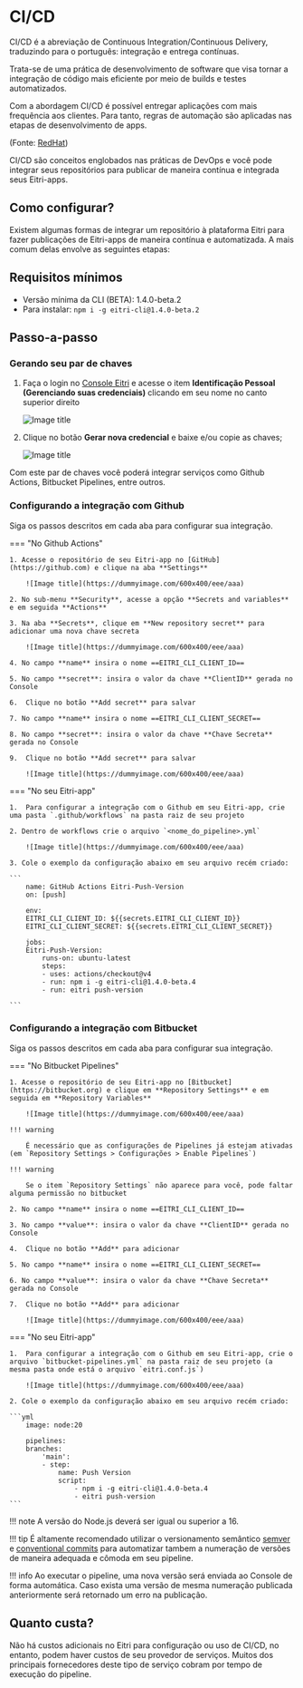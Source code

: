 # CI/CD

CI/CD é a abreviação de Continuous Integration/Continuous Delivery, traduzindo para o português: integração e entrega contínuas.

Trata-se de uma prática de desenvolvimento de software que visa tornar a integração de código mais eficiente por meio de builds e testes automatizados.

Com a abordagem CI/CD é possível entregar aplicações com mais frequência aos clientes. Para tanto, regras de automação são aplicadas nas etapas de desenvolvimento de apps.

(Fonte: [RedHat](https://www.redhat.com/pt-br/topics/devops/what-is-ci-cd))

CI/CD são conceitos englobados nas práticas de DevOps e você pode integrar seus repositórios para publicar de maneira contínua e integrada seus Eitri-apps.


## Como configurar?

Existem algumas formas de integrar um repositório à plataforma Eitri para fazer publicações de Eitri-apps de maneira contínua e automatizada. A mais comum delas envolve as seguintes etapas:

## Requisitos mínimos
- Versão mínima da CLI (BETA): 1.4.0-beta.2
- Para instalar: `npm i -g eitri-cli@1.4.0-beta.2`

## Passo-a-passo

### Gerando seu par de chaves

1. Faça o login no [Console Eitri](https://console.eitri.tech/) e acesse o item **Identificação Pessoal (Gerenciando suas credenciais)** clicando em seu nome no canto superior direito

    ![Image title](https://dummyimage.com/600x400/eee/aaa)

2. Clique no botão **Gerar nova credencial** e baixe e/ou copie as chaves;

    ![Image title](https://dummyimage.com/600x400/eee/aaa)

Com este par de chaves você poderá integrar serviços como Github Actions, Bitbucket Pipelines, entre outros.

### Configurando a integração com Github

Siga os passos descritos em cada aba para configurar sua integração.

=== "No Github Actions"

    1. Acesse o repositório de seu Eitri-app no [GitHub](https://github.com) e clique na aba **Settings**

        ![Image title](https://dummyimage.com/600x400/eee/aaa)

    2. No sub-menu **Security**, acesse a opção **Secrets and variables** e em seguida **Actions**

    3. Na aba **Secrets**, clique em **New repository secret** para adicionar uma nova chave secreta

        ![Image title](https://dummyimage.com/600x400/eee/aaa)

    4. No campo **name** insira o nome ==EITRI_CLI_CLIENT_ID==

    5. No campo **secret**: insira o valor da chave **ClientID** gerada no Console

    6.  Clique no botão **Add secret** para salvar

    7. No campo **name** insira o nome ==EITRI_CLI_CLIENT_SECRET==

    8. No campo **secret**: insira o valor da chave **Chave Secreta** gerada no Console

    9.  Clique no botão **Add secret** para salvar

        ![Image title](https://dummyimage.com/600x400/eee/aaa)

=== "No seu Eitri-app"

    1.  Para configurar a integração com o Github em seu Eitri-app, crie uma pasta `.github/workflows` na pasta raiz de seu projeto
    
    2. Dentro de workflows crie o arquivo `<nome_do_pipeline>.yml`
    
        ![Image title](https://dummyimage.com/600x400/eee/aaa)

    3. Cole o exemplo da configuração abaixo em seu arquivo recém criado:

    ```
        name: GitHub Actions Eitri-Push-Version
        on: [push]

        env:
        EITRI_CLI_CLIENT_ID: ${{secrets.EITRI_CLI_CLIENT_ID}}
        EITRI_CLI_CLIENT_SECRET: ${{secrets.EITRI_CLI_CLIENT_SECRET}}

        jobs:
        Eitri-Push-Version:
            runs-on: ubuntu-latest
            steps:
            - uses: actions/checkout@v4
            - run: npm i -g eitri-cli@1.4.0-beta.4
            - run: eitri push-version 
    
    ```

### Configurando a integração com Bitbucket

Siga os passos descritos em cada aba para configurar sua integração.

=== "No Bitbucket Pipelines"

    1. Acesse o repositório de seu Eitri-app no [Bitbucket](https://bitbucket.org) e clique em **Repository Settings** e em seguida em **Repository Variables**

        ![Image title](https://dummyimage.com/600x400/eee/aaa)

    !!! warning

        É necessário que as configurações de Pipelines já estejam ativadas (em `Repository Settings > Configurações > Enable Pipelines`)

    !!! warning

        Se o item `Repository Settings` não aparece para você, pode faltar alguma permissão no bitbucket

    2. No campo **name** insira o nome ==EITRI_CLI_CLIENT_ID==

    3. No campo **value**: insira o valor da chave **ClientID** gerada no Console

    4.  Clique no botão **Add** para adicionar

    5. No campo **name** insira o nome ==EITRI_CLI_CLIENT_SECRET==

    6. No campo **value**: insira o valor da chave **Chave Secreta** gerada no Console

    7.  Clique no botão **Add** para adicionar

        ![Image title](https://dummyimage.com/600x400/eee/aaa)

=== "No seu Eitri-app"

    1.  Para configurar a integração com o Github em seu Eitri-app, crie o arquivo `bitbucket-pipelines.yml` na pasta raiz de seu projeto (a mesma pasta onde está o arquivo `eitri.conf.js`)
    
        ![Image title](https://dummyimage.com/600x400/eee/aaa)

    2. Cole o exemplo da configuração abaixo em seu arquivo recém criado:

    ```yml
        image: node:20

        pipelines:
        branches:
            'main':
            - step: 
                name: Push Version
                script:
                    - npm i -g eitri-cli@1.4.0-beta.4
                    - eitri push-version
    ```


!!! note
    A versão do Node.js deverá ser igual ou superior a 16.

!!! tip
    É altamente recomendado utilizar o versionamento semântico [semver](https://semver.org/lang/pt-BR/) e [conventional commits](https://www.conventionalcommits.org/pt-br/v1.0.0-beta.4/) para automatizar tambem a numeração de versões de maneira adequada e cômoda em seu pipeline.

!!! info
    Ao executar o pipeline, uma nova versão será enviada ao Console de forma automática. Caso exista uma versão de mesma numeração publicada anteriormente será retornado um erro na publicação.


## Quanto custa?

Não há custos adicionais no Eitri para configuração ou uso de CI/CD, no entanto, podem haver custos de seu provedor de serviços. Muitos dos principais fornecedores deste tipo de serviço cobram por tempo de execução do pipeline.